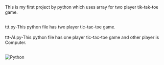 This is my first project by python which uses array for two player tik-tak-toe game.


<br>
ttt.py-This python file has two player tic-tac-toe game.
</br>

<br>
ttt-AI.py-This python file has one player tic-tac-toe game and other player is Computer.
</br>

<br>

![Python](https://img.shields.io/badge/python-3670A0?style=for-the-badge&logo=python&logoColor=ffdd54)
